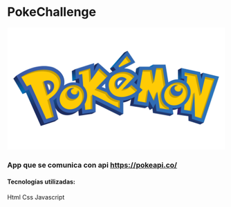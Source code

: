 # PokeChallenge

![Image text](https://github.com/Leon2192/pokeChallenge/blob/main/img/logo.png)

### App que se comunica con api https://pokeapi.co/ 

#### Tecnologías utilizadas:
Html 
Css
Javascript

